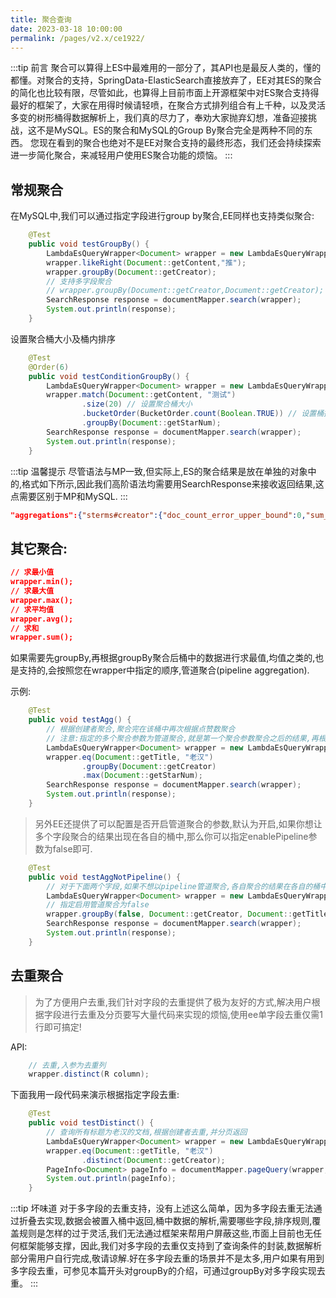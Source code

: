 ```yaml
---
title: 聚合查询
date: 2023-03-18 10:00:00
permalink: /pages/v2.x/ce1922/
---
```

:::tip 前言
聚合可以算得上ES中最难用的一部分了，其API也是最反人类的，懂的都懂。对聚合的支持，SpringData-ElasticSearch直接放弃了，EE对其ES的聚合的简化也比较有限，尽管如此，也算得上目前市面上开源框架中对ES聚合支持得最好的框架了，大家在用得时候请轻喷，在聚合方式排列组合有上千种，以及灵活多变的树形桶得数据解析上，我们真的尽力了，奉劝大家抛弃幻想，准备迎接挑战，这不是MySQL。ES的聚合和MySQL的Group By聚合完全是两种不同的东西。
您现在看到的聚合也绝对不是EE对聚合支持的最终形态，我们还会持续探索进一步简化聚合，来减轻用户使用ES聚合功能的烦恼。
:::

## 常规聚合

在MySQL中,我们可以通过指定字段进行group by聚合,EE同样也支持类似聚合:
```java
    @Test
    public void testGroupBy() {
        LambdaEsQueryWrapper<Document> wrapper = new LambdaEsQueryWrapper<>();
        wrapper.likeRight(Document::getContent,"推");
        wrapper.groupBy(Document::getCreator);
        // 支持多字段聚合
        // wrapper.groupBy(Document::getCreator,Document::getCreator);
        SearchResponse response = documentMapper.search(wrapper);
        System.out.println(response);
    }
```

设置聚合桶大小及桶内排序

```java
    @Test
    @Order(6)
    public void testConditionGroupBy() {
        LambdaEsQueryWrapper<Document> wrapper = new LambdaEsQueryWrapper<>();
        wrapper.match(Document::getContent, "测试")
                .size(20) // 设置聚合桶大小
                .bucketOrder(BucketOrder.count(Boolean.TRUE)) // 设置桶排序规则
                .groupBy(Document::getStarNum);
        SearchResponse response = documentMapper.search(wrapper);
        System.out.println(response);
    }
```

:::tip 温馨提示
尽管语法与MP一致,但实际上,ES的聚合结果是放在单独的对象中的,格式如下所示,因此我们高阶语法均需要用SearchResponse来接收返回结果,这点需要区别于MP和MySQL.
:::

```json
"aggregations":{"sterms#creator":{"doc_count_error_upper_bound":0,"sum_other_doc_count":0,"buckets":[{"key":"老汉","doc_count":2},{"key":"老王","doc_count":1}]}}
```

## 其它聚合:
```json
// 求最小值
wrapper.min();
// 求最大值
wrapper.max();
// 求平均值
wrapper.avg();
// 求和
wrapper.sum();
```
如果需要先groupBy,再根据groupBy聚合后桶中的数据进行求最值,均值之类的,也是支持的,会按照您在wrapper中指定的顺序,管道聚合(pipeline aggregation).

示例:

```java
    @Test
    public void testAgg() {
        // 根据创建者聚合,聚合完在该桶中再次根据点赞数聚合
        // 注意:指定的多个聚合参数为管道聚合,就是第一个聚合参数聚合之后的结果,再根据第二个参数聚合,对应Pipeline聚合
        LambdaEsQueryWrapper<Document> wrapper = new LambdaEsQueryWrapper<>();
        wrapper.eq(Document::getTitle, "老汉")
                .groupBy(Document::getCreator)
                .max(Document::getStarNum);
        SearchResponse response = documentMapper.search(wrapper);
        System.out.println(response);
    }
```

> 另外EE还提供了可以配置是否开启管道聚合的参数,默认为开启,如果你想让多个字段聚合的结果出现在各自的桶中,那么你可以指定enablePipeline参数为false即可.

```java
    @Test
    public void testAggNotPipeline() {
        // 对于下面两个字段,如果不想以pipeline管道聚合,各自聚合的结果在各自的桶中展示的话,我们也提供了支持
        LambdaEsQueryWrapper<Document> wrapper = new LambdaEsQueryWrapper<>();
        // 指定启用管道聚合为false
        wrapper.groupBy(false, Document::getCreator, Document::getTitle);
        SearchResponse response = documentMapper.search(wrapper);
        System.out.println(response);
    }
```

## 去重聚合

> 为了方便用户去重,我们针对字段的去重提供了极为友好的方式,解决用户根据字段进行去重及分页要写大量代码来实现的烦恼,使用ee单字段去重仅需1行即可搞定!

API:
```java
    // 去重,入参为去重列
    wrapper.distinct(R column);
```

下面我用一段代码来演示根据指定字段去重:

```java
    @Test
    public void testDistinct() {
        // 查询所有标题为老汉的文档,根据创建者去重,并分页返回
        LambdaEsQueryWrapper<Document> wrapper = new LambdaEsQueryWrapper<>();
        wrapper.eq(Document::getTitle, "老汉")
                .distinct(Document::getCreator);
        PageInfo<Document> pageInfo = documentMapper.pageQuery(wrapper, 1, 10);
        System.out.println(pageInfo);
    }
```

:::tip 坏味道
对于多字段的去重支持，没有上述这么简单，因为多字段去重无法通过折叠去实现,数据会被置入桶中返回,桶中数据的解析,需要哪些字段,排序规则,覆盖规则是怎样的过于灵活,我们无法通过框架来帮用户屏蔽这些,市面上目前也无任何框架能够支撑，因此,我们对多字段的去重仅支持到了查询条件的封装,数据解析部分需用户自行完成,敬请谅解.好在多字段去重的场景并不是太多,用户如果有用到多字段去重，可参见本篇开头对groupBy的介绍，可通过groupBy对多字段实现去重。
:::




